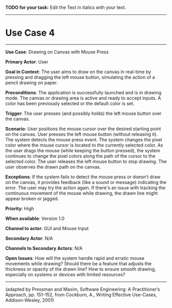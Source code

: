 **TODO for your task:** Edit the Text in italics with your text.

<hr>

# Use Case 4

<hr>

**Use Case**: Drawing on Canvas with Mouse Press

**Primary Actor**: User

**Goal in Context**: The user aims to draw on the canvas in real-time by pressing and dragging the left mouse button, simulating the action of a pencil drawing on paper.

**Preconditions**: The application is successfully launched and is in drawing mode.
The canvas or drawing area is active and ready to accept inputs.
A color has been previously selected or the default color is set.

**Trigger**: The user presses (and possibly holds) the left mouse button over the canvas.
  
**Scenario**: User positions the mouse cursor over the desired starting point on the canvas.
User presses the left mouse button (without releasing it).
The system detects the mouse press event.
The system changes the pixel color where the mouse cursor is located to the currently selected color.
As the user drags the mouse (while keeping the button pressed), the system continues to change the pixel colors along the path of the cursor to the selected color.
The user releases the left mouse button to stop drawing.
The user observes the drawn path on the canvas.
 
**Exceptions**: If the system fails to detect the mouse press or doesn't draw on the canvas, it provides feedback (like a sound or message) indicating the error. The user may try the action again.
If there's an issue with tracking the continuous movement of the mouse while drawing, the drawn line might appear broken or jagged.

**Priority**: High

**When available**: Version 1.0

**Channel to actor**: GUI and Mouse Input

**Secondary Actor**: N/A

**Channels to Secondary Actors**: N/A

**Open Issues**: How will the system handle rapid and erratic mouse movements while drawing?
Should there be a feature that adjusts the thickness or opacity of the drawn line?
How to ensure smooth drawing, especially on systems or devices with limited resources?

<hr>



(adapted by Pressman and Maxim, Software Engineering: A Practitioner’s Approach, pp. 151-152, from Cockburn,
A., Writing Effective Use-Cases, Addison-Wesley, 2001)
